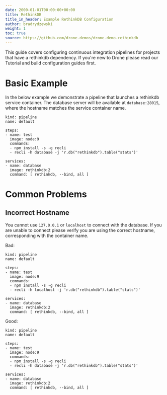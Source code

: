 ```yaml
---
date: 2000-01-01T00:00:00+00:00
title: RethinkDB
title_in_header: Example RethinkDB Configuration
author: bradrydzewski
weight: 1
toc: true
source: https://github.com/drone-demos/drone-demo-rethinkdb
---
```


This guide covers configuring continuous integration pipelines for projects that have a rethinkdb dependency. If you're new to Drone please read our Tutorial and build configuration guides first.

# Basic Example

In the below example we demonstrate a pipeline that launches a rethinkdb service container. The database server will be available at `database:28015`, where the hostname matches the service container name.

```
kind: pipeline
name: default

steps:
- name: test
  image: node:9
  commands:
  - npm install -s -g recli
  - recli -h database -j 'r.db("rethinkdb").table("stats")'

services:
- name: database
  image: rethinkdb:2
  command: [ rethinkdb, --bind, all ]
```

# Common Problems

## Incorrect Hostname

You cannot use `127.0.0.1` or `localhost` to connect with the database. If you are unable to connect please verify you are using the correct hostname, corresponding with the container name. 

Bad:

```
kind: pipeline
name: default

steps:
- name: test
  image: node:9
  commands:
  - npm install -s -g recli
  - recli -h localhost -j 'r.db("rethinkdb").table("stats")'

services:
- name: database
  image: rethinkdb:2
  command: [ rethinkdb, --bind, all ]
```

Good:

```
kind: pipeline
name: default

steps:
- name: test
  image: node:9
  commands:
  - npm install -s -g recli
  - recli -h database -j 'r.db("rethinkdb").table("stats")'

services:
- name: database
  image: rethinkdb:2
  command: [ rethinkdb, --bind, all ]
```

